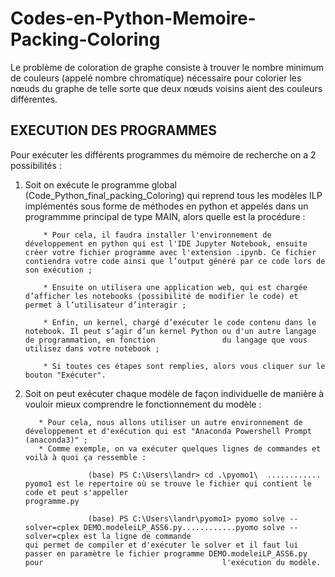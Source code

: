 # Codes-en-Python-Memoire-Packing-Coloring
Le problème de coloration de graphe consiste à trouver le nombre minimum de couleurs (appelé nombre chromatique) nécessaire pour colorier les nœuds du graphe de telle sorte que deux nœuds voisins aient des couleurs différentes.

EXECUTION DES PROGRAMMES
-------------------------

Pour exécuter les différents programmes du mémoire de recherche on a 2 possibilités :

1) Soit on exécute le programme global (Code_Python_final_packing_Coloring) qui reprend tous les modèles ILP implémentés sous forme de méthodes en python et appelés dans    un programmme principal de type MAIN, alors quelle est la procédure : 

           * Pour cela, il faudra installer l'environnement de développement en python qui est l'IDE Jupyter Notebook, ensuite créer votre fichier programme avec l'extension .ipynb. Ce fichier contiendra votre code ainsi que l’output généré par ce code lors de son exécution ;
               
           * Ensuite on utilisera une application web, qui est chargée d’afficher les notebooks (possibilité de modifier le code) et permet à l’utilisateur d’interagir ;    
            
           * Enfin, un kernel, chargé d’exécuter le code contenu dans le notebook. Il peut s’agir d’un kernel Python ou d'un autre langage de programmation, en fonction               du langage que vous utilisez dans votre notebook ;
            
           * Si toutes ces étapes sont remplies, alors vous cliquer sur le bouton "Exécuter".
            
 2) Soit on peut exécuter chaque modèle de façon individuelle de manière à vouloir mieux comprendre le fonctionnement du modèle :
            
           * Pour cela, nous allons utiliser un autre environnement de développement et d'exécution qui est "Anaconda Powershell Prompt (anaconda3)" ;
           * Comme exemple, on va exécuter quelques lignes de commandes et voilà à quoi ça ressemble :
            
                      (base) PS C:\Users\landr> cd .\pyomo1\  ............ pyomo1 est le repertoire où se trouve le fichier qui contient le code et peut s'appeller                                                                                  programme.py
                      
                      (base) PS C:\Users\landr\pyomo1> pyomo solve --solver=cplex DEMO.modeleiLP_ASS6.py............pyomo solve --solver=cplex est la ligne de commande                                qui permet de compiler et d'exécuter le solver et il faut lui passer en paramètre le fichier programme DEMO.modeleiLP_ASS6.py pour                                        l'exécution du modèle.
